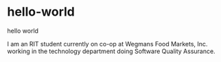 # hello-world
hello world

I am an RIT student currently on co-op at Wegmans Food Markets, Inc. working in the technology department doing Software Quality Assurance. 
